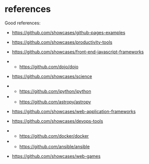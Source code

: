 # references

Good references:
* https://github.com/showcases/github-pages-examples
* https://github.com/showcases/productivity-tools
* https://github.com/showcases/front-end-javascript-frameworks
* * https://github.com/dojo/dojo

* https://github.com/showcases/science
* * https://github.com/ipython/ipython
* * https://github.com/astropy/astropy

* https://github.com/showcases/web-application-frameworks
* https://github.com/showcases/devops-tools
* * https://github.com/docker/docker
* * https://github.com/ansible/ansible

* https://github.com/showcases/web-games
